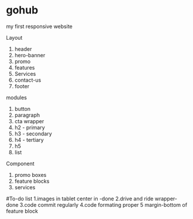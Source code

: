 # gohub
my first responsive website

Layout
1) header
2) hero-banner
3) promo
4) features
5) Services
6) contact-us
7) footer

modules
1) button
2) paragraph
3) cta wrapper
4) h2 - primary
5) h3 - secondary
6) h4 - tertiary
7) h5
8) list

Component
1) promo boxes
2) feature blocks
3) services


#To-do list
1.images in tablet center in -done
2.drive and ride wrapper- done
3.code commit regularly
4.code formating proper
5 margin-bottom of feature block




